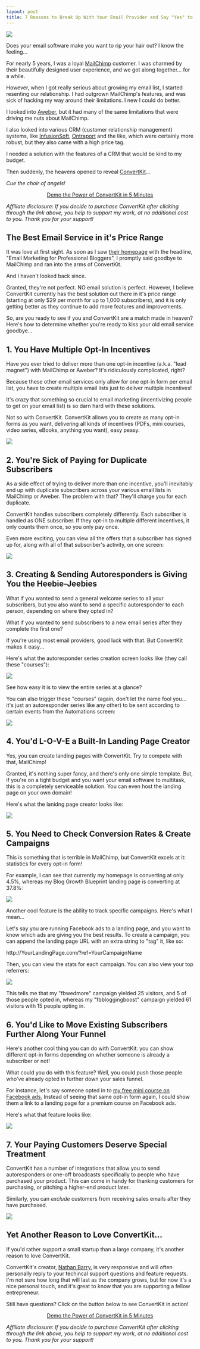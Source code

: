 ```yaml
---
layout: post
title: 7 Reasons to Break Up With Your Email Provider and Say "Yes" to ConvertKit
---
```


<img src="/img/cupid.gif" class="image-right">

Does your email software make you want to rip your hair out? I know the feeling...

For nearly 5 years, I was a loyal <a href="http://mailchimp.com/">MailChimp</a> customer. I was charmed by their beautifully designed user experience, and we got along together... for a while.

However, when I got really serious about growing my email list, I started resenting our relationship. I had outgrown MailChimp's features, and was sick of hacking my way around their limitations. I new I could do better.

I looked into <a href="http://www.aweber.com/">Aweber</a>, but it had many of the same limitations that were driving me nuts about MailChimp.

I also looked into various CRM (customer relationship management) systems, like <a href="http://www.infusionsoft.com/">InfusionSoft</a>, <a href="https://ontraport.com/">Ontraport</a> and the like, which were certainly more robust, but they also came with a high price tag.

I needed a solution with the features of a CRM that would be kind to my budget.

Then suddenly, the heavens opened to reveal <a href="http://mbsy.co/nathanbarry/19858214">ConvertKit</a>... 

*Cue the choir of angels!*

<div class="subway-box">
<center><a href="http://mbsy.co/nathanbarry/19858214" class="button cta-button">Demo the Power of ConvertKit in 5 Minutes</a></center>
</div>
<p class="small"><em>Affiliate disclosure: If you decide to purchase ConvertKit after clicking through the link above, you help to support my work, at no additional cost to you. Thank you for your support!</em></p>

<h2>The Best Email Service in it's Price Range</h2>

It was love at first sight. As soon as I saw <a href="http://mbsy.co/nathanbarry/19858214">their homepage</a> with the headline, "Email Marketing for Professional Bloggers", I promptly said goodbye to MailChimp and ran into the arms of ConvertKit.

And I haven't looked back since.

Granted, they're not perfect. NO email solution is perfect. However, I believe ConvertKit currently has the best solution out there in it's price range (starting at only $29 per month for up to 1,000 subscribers), and it is only getting better as they continue to add more features and improvements.

So, are you ready to see if you and ConvertKit are a match made in heaven? Here's how to determine whether you're ready to kiss your old email service goodbye...

<h2>1. You Have Multiple Opt-In Incentives</h2>

<p>Have you ever tried to deliver more than one opt-in incentive (a.k.a. "lead magnet") with MailChimp or Aweber? It's ridiculously complicated, right?</p>

<p>Because these other email services only allow for one opt-in form per email list, you have to create multiple email lists just to deliver multiple incentives!</p>

<p>It's crazy that something so crucial to email marketing (incentivizing people to get on your email list) is so darn hard with these solutions.</p>

<p>Not so with ConvertKit. ConvertKit allows you to create as many opt-in forms as you want, delivering all kinds of incentives (PDFs, mini courses, video series, eBooks, anything you want), easy peasy.</p>

<img src="/img/convertkit2.png">

<h2>2. You're Sick of Paying for Duplicate Subscribers</h2>

<p>As a side effect of trying to deliver more than one incentive, you'll inevitably end up with duplicate subscribers across your various email lists in MailChimp or Aweber. The problem with that? They'll charge you for each duplicate.</p>

<p>ConvertKit handles subscribers completely differently. Each subscriber is handled as ONE subscriber. If they opt-in to multiple different incentives, it only counts them once, so you only pay once.</p>

<p>Even more exciting, you can view all the offers that a subscriber has signed up for, along with all of that subscriber's activity, on one screen:</p>

<img src="/img/convertkit1.png">

<h2>3. Creating & Sending Autoresponders is Giving You the Heebie-Jeebies</h2>

<p>What if you wanted to send a general welcome series to all your subscribers, but you also want to send a specific autoresponder to each person, depending on where they opted in?</p>

<p>What if you wanted to send subscribers to a new email series after they complete the first one?</p>

<p>If you're using most email providers, good luck with that. But ConvertKit makes it easy...</p>

<p>Here's what the autoresponder series creation screen looks like (they call these "courses"):</p>

<img src="/img/convertkit3.png">

<p>See how easy it is to view the entire series at a glance?</p>

<p>You can also trigger these "courses" (again, don't let the name fool you... it's just an autoresponder series like any other) to be sent according to certain events from the Automations screen:</p>

<img src="/img/convertkit4.png">

<h2>4. You'd L-O-V-E a Built-In Landing Page Creator</h2>

<p>Yes, you can create landing pages with ConvertKit. Try to compete with that, MailChimp!</p>

<p>Granted, it's nothing super fancy, and there's only one simple template. But, if you're on a tight budget and you want your email software to multitask, this is a completely serviceable solution. You can even host the landing page on your own domain!</p>

<p>Here's what the lanidng page creator looks like:</p>

<img src="/img/convertkit5.png">

<h2>5. You Need to Check Conversion Rates & Create Campaigns</h2>

<p>This is something that is terrible in MailChimp, but ConvertKit excels at it: statistics for every opt-in form!</p>
<p>For example, I can see that currently my homepage is converting at only 4.5%, whereas my Blog Growth Blueprint landing page is converting at 37.8%:</p>

<img src="/img/convertkit6.png">

<p>Another cool feature is the ability to track specific campaigns. Here's what I mean...</p>

<p>Let's say you are running Facebook ads to a landing page, and you want to know which ads are giving you the best results. To create a campaign, you can append the landing page URL with an extra string to "tag" it, like so:</p>

<p>http://YourLandingPage.com/<span class="highlight">?ref=YourCampaignName</span></p>

<p>Then, you can view the stats for each campaign. You can also view your top referrers:</p>

<img src="/img/convertkit7.png">

<p>This tells me that my "fbwedmore" campaign yielded 25 visitors, and 5 of those people opted in, whereas my "fbbloggingboost" campaign yielded 61 visitors with 15 people opting in.</p>

<h2>6. You'd Like to Move Existing Subscribers Further Along Your Funnel</h2>

<p>Here's another cool thing you can do with ConvertKit: you can show different opt-in forms depending on whether someone is already a subscriber or not!</p>

<p>What could you do with this feature? Well, you could push those people who've already opted in further down your sales funnel.</p>

<p>For instance, let's say someone opted in to <a href="http://persuasiveblog.com/fbadsclass/">my free mini course on Facebook ads.</a> Instead of seeing that same opt-in form again, I could show them a link to a landing page for a premium course on Facebook ads.</p>

<p>Here's what that feature looks like:</p>

<img src="/img/convertkit8.png">

<h2>7. Your Paying Customers Deserve Special Treatment</h2>

<p>ConvertKit has a number of integrations that allow you to send autoresponders or one-off broadcasts specifically to people who have purchased your product. This can come in handy for thanking customers for purchasing, or pitching a higher-end product later.</p>

<p>Similarly, you can <em>exclude</em> customers from receiving sales emails after they have purchased.</p>

<img src="/img/convertkit9.png">

<h2>Yet Another Reason to Love ConvertKit...</h2>

<p>If you'd rather support a small startup than a large company, it's another reason to love ConvertKit.</p>

<p>ConvertKit's creator, <a href="http://nathanbarry.com/">Nathan Barry</a>, is very responsive and will often personally reply to your techincal support questions and feature requests. I'm not sure how long that will last as the company grows, but for now it's a nice personal touch, and it's great to know that you are supporting a fellow entrepreneur.</p>

<p>Still have questions? Click on the button below to see ConvertKit in action!</p>

<div class="subway-box">
<center><a href="http://mbsy.co/nathanbarry/19858214" class="button cta-button">Demo the Power of ConvertKit in 5 Minutes</a></center>
</div>
<p class="small"><em>Affiliate disclosure: If you decide to purchase ConvertKit after clicking through the link above, you help to support my work, at no additional cost to you. Thank you for your support!</em></p>

